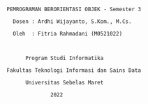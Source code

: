     PEMROGRAMAN BERORIENTASI OBJEK - Semester 3

      Dosen : Ardhi Wijayanto, S.Kom., M.Cs.

      Oleh  : Fitria Rahmadani (M0521022)
      
      

          Program Studi Informatika
    
    Fakultas Teknologi Informasi dan Sains Data

          Universitas Sebelas Maret

                  2022
